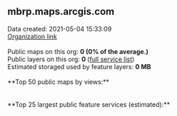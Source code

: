 <h2>mbrp.maps.arcgis.com</h2> Data created: 2021-05-04 15:33:09 <br /><a target='new' href='https://mbrp.maps.arcgis.com'>Organization link</a><br /><br />Public maps on this org: <b>0 (0% of the average.)</b><br />Public layers on this org: <b>0 </b>(<a target='new' href='https://services.arcgis.com/fBrEmJiPX5LAaJbT/ArcGIS/rest/services'>full service list</a>)<br />Estimated storaged used by feature layers: <b>0 MB</b><br /><br />**Top 50 public maps by views:**<br /><br /><br />**Top 25 largest public feature services (estimated):**<br />